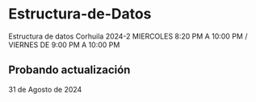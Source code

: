 # Estructura-de-Datos
Estructura de datos Corhuila 2024-2 MIERCOLES 8:20 PM A 10:00 PM / VIERNES DE 9:00 PM A 10:00 PM
## Probando actualización
31 de Agosto de 2024